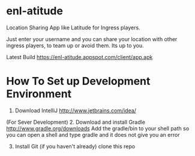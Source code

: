 enl-atitude
===========

Location Sharing App like Latitude for Ingress players.

Just enter your username and you can share your location with other ingress players, to team up or avoid them. 
Its up to you.

Latest Build
https://enl-atitude.appspot.com/client/app.apk


How To Set up Development Environment
=====================================

1. Download IntelliJ
http://www.jetbrains.com/idea/

(For Sever Development)
2. Download and install Gradle
http://www.gradle.org/downloads
Add the gradle/bin to your shell path so you can open a shell and type gradle
and it does not give you an error

3. Install Git (if you haven't already)
clone this repo



